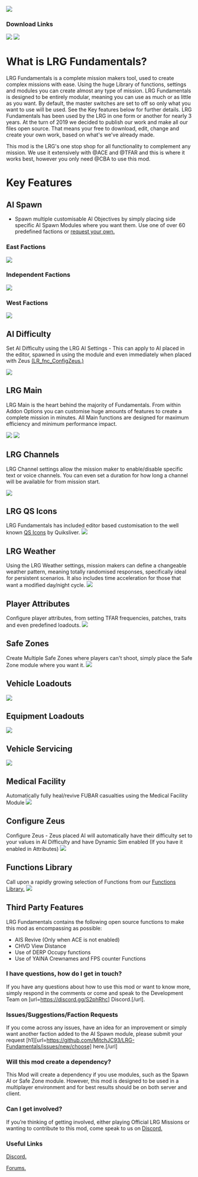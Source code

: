 ![](https://i.ibb.co/kGvCrH0/LRG-Fundamentals.png)

### Download Links
[![](https://i.ibb.co/DKmYP5K/steamworkshop.png)](https://steamcommunity.com/sharedfiles/filedetails/?id=1448755472)
[![](https://i.ibb.co/v4sNmc1/news-download-a3-3.png)](http://www.armaholic.com/page.php?id=34783)

# What is LRG Fundamentals?
LRG Fundamentals is a complete mission makers tool, used to create complex missions with ease. Using the huge Library of functions, settings and modules you can create almost any type of mission. LRG Fundamentals is designed to be entirely modular, meaning you can use as much or as little as you want. By default, the master switches are set to off so only what you want to use will be used. See the Key features below for further details. LRG Fundamentals has been used by the LRG in one form or another for nearly 3 years. At the turn of 2019 we decided to publish our work and make all our files open source. That means your free to download, edit, change and create your own work, based on what's we've already made.

This mod is the LRG's one stop shop for all functionality to complement any mission. We use it extensively with @ACE and @TFAR and this is where it works best, however you only need @CBA to use this mod. 

# Key Features

## AI Spawn
* Spawn multiple customisable AI Objectives by simply placing side specific  AI Spawn Modules where you want them. Use one of over 60 predefined factions or [request your own.](https://github.com/last-resort-gaming/LRG-Fundamentals/issues/new?assignees=&labels=Faction+Request&template=ai-spawn-faction-request.md&title=%5BFaction+Request%5D+Faction%2FMod+Title)

### East Factions
![](https://i.ibb.co/JQF4Z9G/AI-EAST.png)

### Independent Factions
![](https://i.ibb.co/sjHWC3X/AI-IND.png)

### West Factions
![](https://i.ibb.co/vP6JXDN/AI-West.png)

## AI Difficulty
Set AI Difficulty using the LRG AI Settings - This can apply to AI placed in the editor, spawned in using the module and even immediately when placed with Zeus [(LR_fnc_ConfigZeus.)](https://github.com/MitchJC93/LRG-Fundamentals/wiki/LR_fnc_ConfigZeus)

![](https://i.ibb.co/YTsCt0q/AI-Difficulty.png)

## LRG Main
LRG Main is the heart behind the majority of Fundamentals. From within Addon Options you can customise huge amounts of features to create a complete mission in minutes. All Main functions are designed for maximum efficiency and minimum performance impact.

![](https://i.ibb.co/qCxH7Xf/Main-1.png)
![](https://i.ibb.co/jvD7TSj/Main-2.png)

## LRG Channels
LRG Channel settings allow the mission maker to enable/disable specific text or voice channels. You can even set a duration for how long a channel will be available for from mission start.

![](https://i.ibb.co/xfGhyy5/Channels.png)

## LRG QS Icons
LRG Fundamentals has included editor based customisation to the well known [QS Icons](https://github.com/auQuiksilver/Soldier-Tracker) by Quiksliver. 
![](https://i.ibb.co/BVYY6sh/QS-Icons.png)

## LRG Weather
Using the LRG Weather settings, mission makers can define a changeable weather pattern, meaning totally randomised responses, specifically ideal for persistent scenarios. It also includes time acceleration for those that want a modified day/night cycle.
![](https://i.ibb.co/ZG7KvLy/LRG-Weather.png)

## Player Attributes
Configure player attributes, from setting TFAR frequencies, patches, traits and even predefined loadouts.
![](https://i.ibb.co/DzyQKvL/Player-Attributes.png)

## Safe Zones
Create Multiple Safe Zones where players can't shoot, simply place the Safe Zone module where you want it.
![](https://i.ibb.co/wQ4V5Pk/Safe-Zone.png)

## Vehicle Loadouts
![](https://i.ibb.co/4YNV2Kf/Vehicle-Loadout.png)

## Equipment Loadouts
![](https://i.ibb.co/LJ8VW2T/Equipment-Storage.png)

## Vehicle Servicing
![](https://i.ibb.co/Tv1wCvt/Repair.png)

## Medical Facility
Automatically fully heal/revive FUBAR casualties using the Medical Facility Module
![](https://i.ibb.co/N7LfrMc/Med-Facility.png)

## Configure Zeus
Configure Zeus - Zeus placed AI will automatically have their difficulty set to your values in AI Difficulty and have Dynamic Sim enabled (If you have it enabled in Attributes) 
![](https://i.ibb.co/qRthp3H/Zeus.png)

## Functions Library
Call upon a rapidly growing selection of Functions from our [Functions Library.](https://github.com/last-resort-gaming/LRG-Fundamentals/wiki)
![](https://i.ibb.co/gmXshPV/IED.png)

## Third Party Features
LRG Fundamentals contains the following open source functions to make this mod as encompassing as possible:

* AIS Revive (Only when ACE is not enabled)
* CHVD View Distance
* Use of DERP Occupy functions
* Use of YAINA Crewnames and FPS counter Functions

### I have questions, how do I get in touch?
If you have any questions about how to use this mod or want to know more, simply respond in the comments or come and speak to the Development Team on [url=https://discord.gg/S2phRhc] Discord.[/url].

### Issues/Suggestions/Faction Requests
If you come across any issues, have an idea for an improvement or simply want another faction added to the AI Spawn module, please submit your request [h1][url=https://github.com/MitchJC93/LRG-Fundamentals/issues/new/choose] here.[/url]

### Will this mod create a dependency?
This Mod will create a dependency if you use modules, such as the Spawn AI or Safe Zone module. However, this mod is designed to be used in a multiplayer environment and for best results should be on both server and client.

### Can I get involved?
If you’re thinking of getting involved, either playing Official LRG Missions or wanting to contribute to this mod, come speak to us on [Discord.](http://Discord.LastResortGaming.net)

### Useful Links
[Discord.](http://Discord.LastResortGaming.net)

[Forums.](http://www.LastResortGaming.net)

